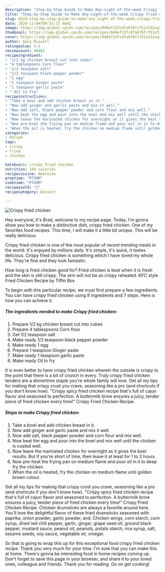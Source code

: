 ```yaml
---
description: "Step-by-Step Guide to Make Any-night-of-the-week Crispy fried chicken"
title: "Step-by-Step Guide to Make Any-night-of-the-week Crispy fried chicken"
slug: 6524-step-by-step-guide-to-make-any-night-of-the-week-crispy-fried-chicken
date: 2020-11-04T09:53:17.684Z
image: https://img-global.cpcdn.com/recipes/040ef137cd7a678f/751x532cq70/crispy-fried-chicken-recipe-main-photo.jpg
thumbnail: https://img-global.cpcdn.com/recipes/040ef137cd7a678f/751x532cq70/crispy-fried-chicken-recipe-main-photo.jpg
cover: https://img-global.cpcdn.com/recipes/040ef137cd7a678f/751x532cq70/crispy-fried-chicken-recipe-main-photo.jpg
author: Gary Russell
ratingvalue: 4.5
reviewcount: 46401
recipeingredient:
- "1/2 kg chicken breast cut into cubes"
- "4 tablespoons Corn flour"
- "1/2 teaspoon salt"
- "1/2 teaspoon black pepper powder"
- "1 egg"
- "1 teaspoon Ginger paste"
- "1 teaspoon garlic paste"
- " Oil to fry"
recipeinstructions:
- "Take a bowl and add chicken breast in it."
- "Now add ginger and garlic paste and mix it well."
- "Now add salt, black pepper powder and corn flour and mix well."
- "Now beat the egg and pour into the bowl and mix well until the chicken is coated well."
- "Now leave the marinated chicken for overnight as it gives the best results. But if you&#39;re short of time, then leave it at least for 1 to 2 hours."
- "Now pre-heat the frying pan on medium flame and pour oil in it to deep fry the chicken."
- "When the oil is heated, fry the chicken on medium flame until golden brown colour."
categories:
- Recipe
tags:
- crispy
- fried
- chicken

katakunci: crispy fried chicken 
nutrition: 104 calories
recipecuisine: American
preptime: "PT30M"
cooktime: "PT49M"
recipeyield: "2"
recipecategory: Dessert

---
```



![Crispy fried chicken](https://img-global.cpcdn.com/recipes/040ef137cd7a678f/751x532cq70/crispy-fried-chicken-recipe-main-photo.jpg)

Hey everyone, it's Brad, welcome to my recipe page. Today, I'm gonna show you how to make a distinctive dish, crispy fried chicken. One of my favorites food recipes. This time, I will make it a little bit unique. This will be really delicious.

Crispy fried chicken is one of the most popular of recent trending meals in the world. It's enjoyed by millions daily. It's simple, it's quick, it tastes delicious. Crispy fried chicken is something which I have loved my whole life. They're fine and they look fantastic.

How long is fried chicken good for? Fried chicken is best when it is fresh and the skin is still crispy. The skin will not be as crispy reheated. KFC style Fried Chicken Recipe by Tiffin Box


To begin with this particular recipe, we must first prepare a few ingredients. You can have crispy fried chicken using 8 ingredients and 7 steps. Here is how you can achieve it.

<!--inarticleads1-->

##### The ingredients needed to make Crispy fried chicken:

1. Prepare 1/2 kg chicken breast cut into cubes
1. Prepare 4 tablespoons Corn flour
1. Get 1/2 teaspoon salt
1. Make ready 1/2 teaspoon black pepper powder
1. Make ready 1 egg
1. Prepare 1 teaspoon Ginger paste
1. Make ready 1 teaspoon garlic paste
1. Make ready  Oil to fry


It is even better to have crispy fried chicken wherein the outside is crispy to the point that there is a bit of crunch in every. Truly crispy fried chicken tenders are a dinnertime staple you&#39;re whole family will love. Get all my tips for making that crispy crust you crave, seasoning like a pro (and shortcuts if you don&#39;t know how). &#34;Crispy spicy fried chicken recipe that&#39;s full of cajun flavor and seasoned to perfection. A buttermilk brine ensures a juicy, tender piece of fried chicken every time!&#34; Crispy Fried Chicken Recipe. 

<!--inarticleads2-->

##### Steps to make Crispy fried chicken:

1. Take a bowl and add chicken breast in it.
1. Now add ginger and garlic paste and mix it well.
1. Now add salt, black pepper powder and corn flour and mix well.
1. Now beat the egg and pour into the bowl and mix well until the chicken is coated well.
1. Now leave the marinated chicken for overnight as it gives the best results. But if you&#39;re short of time, then leave it at least for 1 to 2 hours.
1. Now pre-heat the frying pan on medium flame and pour oil in it to deep fry the chicken.
1. When the oil is heated, fry the chicken on medium flame until golden brown colour.


Get all my tips for making that crispy crust you crave, seasoning like a pro (and shortcuts if you don&#39;t know how). &#34;Crispy spicy fried chicken recipe that&#39;s full of cajun flavor and seasoned to perfection. A buttermilk brine ensures a juicy, tender piece of fried chicken every time!&#34; Crispy Fried Chicken Recipe. Chicken drumsticks are always a favorite around here. You&#39;ll love the delightful flavor of these fried drumsticks seasoned with paprika, onion powder, garlic powder, and. Chicken wings, corn starch, corn syrup, dried red chili pepper, garlic, ginger, grape seed oil, ground black pepper, mustard sauce, peanut oil, peanuts, potato starch, rice syrup, salt, sesame seeds, soy sauce, vegetable oil, vinegar. 

So that is going to wrap this up for this exceptional food crispy fried chicken recipe. Thank you very much for your time. I'm sure that you can make this at home. There's gonna be interesting food in home recipes coming up. Don't forget to save this page in your browser, and share it to your loved ones, colleague and friends. Thank you for reading. Go on get cooking!
